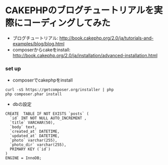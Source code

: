# CAKEPHPのブログチュートリアルを実際にコーディングしてみた

* ブログチュートリアル: http://book.cakephp.org/2.0/ja/tutorials-and-examples/blog/blog.html
* composerからcakeをinstall: http://book.cakephp.org/2.0/ja/installation/advanced-installation.html

### set up
* composerでcakephpをinstall
```
curl -sS https://getcomposer.org/installer | php
php composer.phar install
```

* dbの設定
```
CREATE  TABLE IF NOT EXISTS `posts` (
  `id` INT NOT NULL AUTO_INCREMENT ,
  `title` VARCHAR(50),
  `body` text,
  `created_at` DATETIME,
  `updated_at` DATETIME,
  `photo` varchar(255),
  `photo_dir` varchar(255),
  PRIMARY KEY (`id`)
)
ENGINE = InnoDB;
```
